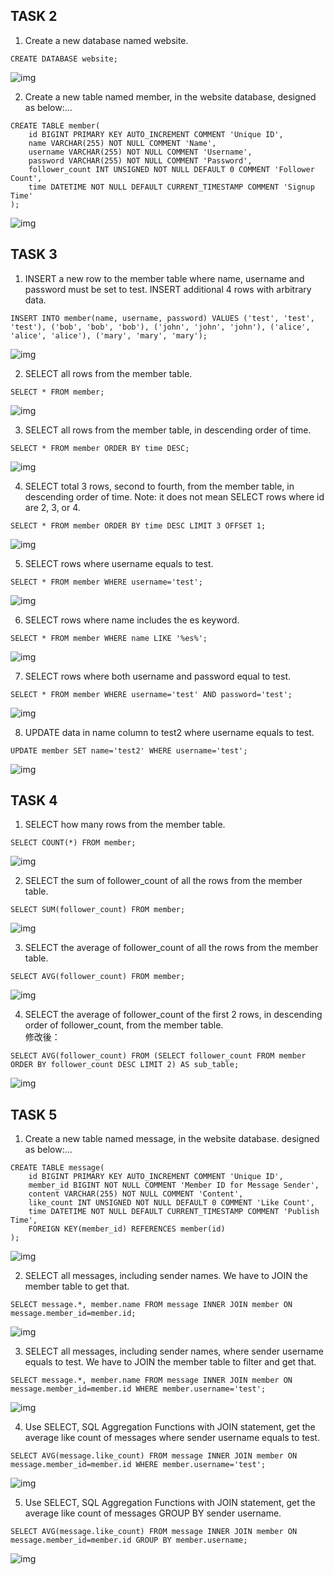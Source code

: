## TASK 2
1. Create a new database named website.  

```
CREATE DATABASE website;
```

![img](/week5/imgs/task2-1.png)  

2. Create a new table named member, in the website database, designed as below:...  

```
CREATE TABLE member(
    id BIGINT PRIMARY KEY AUTO_INCREMENT COMMENT 'Unique ID',
    name VARCHAR(255) NOT NULL COMMENT 'Name',
    username VARCHAR(255) NOT NULL COMMENT 'Username',
    password VARCHAR(255) NOT NULL COMMENT 'Password',
    follower_count INT UNSIGNED NOT NULL DEFAULT 0 COMMENT 'Follower Count',
    time DATETIME NOT NULL DEFAULT CURRENT_TIMESTAMP COMMENT 'Signup Time'
);
```

![img](/week5/imgs/task2-2.png)

## TASK 3

1. INSERT a new row to the member table where name, username and password must be set to test. INSERT additional 4 rows with arbitrary data.  

```
INSERT INTO member(name, username, password) VALUES ('test', 'test', 'test'), ('bob', 'bob', 'bob'), ('john', 'john', 'john'), ('alice', 'alice', 'alice'), ('mary', 'mary', 'mary');
```

![img](/week5/imgs/task3-1.png)

2. SELECT all rows from the member table.  

```
SELECT * FROM member;
```

![img](/week5/imgs/task3-2.png)

3. SELECT all rows from the member table, in descending order of time. 

```
SELECT * FROM member ORDER BY time DESC;
```

![img](/week5/imgs/task3-3.png)

4. SELECT total 3 rows, second to fourth, from the member table, in descending order of time. Note: it does not mean SELECT rows where id are 2, 3, or 4.  

```
SELECT * FROM member ORDER BY time DESC LIMIT 3 OFFSET 1;
```

![img](/week5/imgs/task3-4.png)

5. SELECT rows where username equals to test.  

```
SELECT * FROM member WHERE username='test';
```

![img](/week5/imgs/task3-5.png)

6. SELECT rows where name includes the es keyword.  

```
SELECT * FROM member WHERE name LIKE '%es%';
```

![img](/week5/imgs/task3-6.png)

7. SELECT rows where both username and password equal to test.  

```
SELECT * FROM member WHERE username='test' AND password='test';
```

![img](/week5/imgs/task3-7.png)

8. UPDATE data in name column to test2 where username equals to test. 

```
UPDATE member SET name='test2' WHERE username='test';
```

![img](/week5/imgs/task3-8.png)

## TASK 4

1. SELECT how many rows from the member table.

```
SELECT COUNT(*) FROM member;
```

![img](/week5/imgs/task4-1.png)

2. SELECT the sum of follower_count of all the rows from the member table.

```
SELECT SUM(follower_count) FROM member;
```

![img](/week5/imgs/task4-2.png)

3. SELECT the average of follower_count of all the rows from the member table.

```
SELECT AVG(follower_count) FROM member;
```

![img](/week5/imgs/task4-3.png)

4. SELECT the average of follower_count of the first 2 rows, in descending order of follower_count, from the member table.  
修改後：

```
SELECT AVG(follower_count) FROM (SELECT follower_count FROM member ORDER BY follower_count DESC LIMIT 2) AS sub_table;
```

![img](/week5/imgs/task4-4-1.png)

##  TASK 5

1. Create a new table named message, in the website database. designed as below:...

```
CREATE TABLE message(
    id BIGINT PRIMARY KEY AUTO_INCREMENT COMMENT 'Unique ID',
    member_id BIGINT NOT NULL COMMENT 'Member ID for Message Sender',
    content VARCHAR(255) NOT NULL COMMENT 'Content',
    like_count INT UNSIGNED NOT NULL DEFAULT 0 COMMENT 'Like Count',
    time DATETIME NOT NULL DEFAULT CURRENT_TIMESTAMP COMMENT 'Publish Time',
    FOREIGN KEY(member_id) REFERENCES member(id)
);
```

![img](/week5/imgs/task5-1.png)

2. SELECT all messages, including sender names. We have to JOIN the member table to get that.

```
SELECT message.*, member.name FROM message INNER JOIN member ON message.member_id=member.id;
```

![img](/week5/imgs/task5-2.png)

3. SELECT all messages, including sender names, where sender username equals to test. We have to JOIN the member table to filter and get that.

```
SELECT message.*, member.name FROM message INNER JOIN member ON message.member_id=member.id WHERE member.username='test';
```

![img](/week5/imgs/task5-3.png)

4. Use SELECT, SQL Aggregation Functions with JOIN statement, get the average like count of messages where sender username equals to test.

```
SELECT AVG(message.like_count) FROM message INNER JOIN member ON message.member_id=member.id WHERE member.username='test';
```

![img](/week5/imgs/task5-4.png)

5. Use SELECT, SQL Aggregation Functions with JOIN statement, get the average like count of messages GROUP BY sender username.

```
SELECT AVG(message.like_count) FROM message INNER JOIN member ON message.member_id=member.id GROUP BY member.username;
```

![img](/week5/imgs/task5-5.png)
